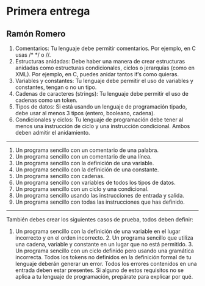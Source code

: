 # Primera entrega
## Ramón Romero

1. Comentarios: Tu lenguaje debe permitir comentarios. Por ejemplo, en C usas /* */ o //.
2. Estructuras anidadas: Debe haber una manera de crear estructuras anidadas como estructuras condicionales, ciclos o jerarquías (como en XML). Por ejemplo, en C, puedes anidar tantos if’s como quieras.
3. Variables y constantes: Tu lenguaje debe permitir el uso de variables y constantes, tengan o no un tipo.
4. Cadenas de caracteres (strings): Tu lenguaje debe permitir el uso de cadenas como un token.
5. Tipos de datos: Si está usando un lenguaje de programación tipado, debe usar al menos 3 tipos
(entero, booleano, cadena).
6. Condicionales y ciclos: Tu lenguaje de programación debe tener al menos una instrucción de ciclo y una instrucción condicional. Ambos deben admitir el anidamiento.
----

1. Un programa sencillo con un comentario de una palabra.
2. Un programa sencillo con un comentario de una línea.
3. Un programa sencillo con la definición de una variable.
4. Un programa sencillo con la definición de una constante.
5. Un programa sencillo con cadenas.
6. Un programa sencillo con variables de todos los tipos de datos.
7. Un programa sencillo con un ciclo y una condicional.
8. Un programa sencillo usando las instrucciones de entrada y salida.
9. Un programa sencillo con todas las instrucciones que has definido.
---

También debes crear los siguientes casos de prueba, todos deben definir:
1. Un programa sencillo con la definición de una variable en el lugar incorrecto y en el orden incorrecto. 2. Un programa sencillo que utiliza una cadena, variable y constante en un lugar que no está permitido. 3. Un programa sencillo con un ciclo definido pero usando una gramática incorrecta.
Todos los tokens no definidos en la definición formal de tu lenguaje deberán generar un error. Todos los errores contenidos en una entrada deben estar presentes.
Si alguno de estos requisitos no se aplica a tu lenguaje de programación, prepárate para explicar por qué.